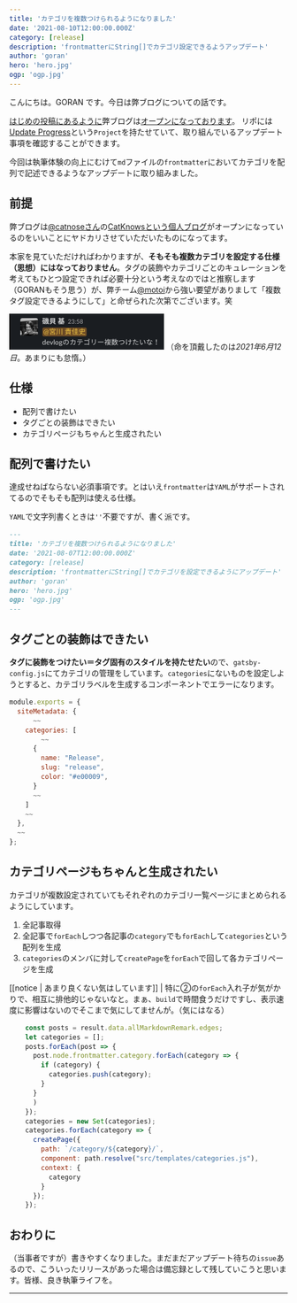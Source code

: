 ```yaml
---
title: 'カテゴリを複数つけられるようになりました'
date: '2021-08-10T12:00:00.000Z'
category: [release]
description: 'frontmatterにString[]でカテゴリ設定できるようアップデート'
author: 'goran'
hero: 'hero.jpg'
ogp: 'ogp.jpg'
---
```


こんにちは。GORAN です。今日は弊ブログについての話です。

[はじめの投稿にあるように](/devlog-has-launched/)弊ブログは[オープンになっております]((https://github.com/plusclass/devlog))。
リポには[Update Progress](https://github.com/orgs/plusclass/projects/1)という`Project`を持たせていて、取り組んでいるアップデート事項を確認することができます。

今回は執筆体験の向上にむけて`md`ファイルの`frontmatter`においてカテゴリを配列で記述できるようなアップデートに取り組みました。

## 前提
弊ブログは[@catnoseさん](https://twitter.com/catnose99?ref_src=twsrc%5Egoogle%7Ctwcamp%5Eserp%7Ctwgr%5Eauthor)の[CatKnowsという個人ブログ](https://catnose99.com/)がオープンになっているのをいいことにヤドカリさせていただいたものになってます。

本家を見ていただければわかりますが、**そもそも複数カテゴリを設定する仕様（思想）にはなっておりません**。タグの装飾やカテゴリごとのキュレーションを考えてもひとつ設定できれば必要十分という考えなのではと推察します（GORANもそう思う）が、弊チーム[@motoi](https://twitter.com/motoi_dev)から強い要望がありまして「複数タグ設定できるようにして」と命ぜられた次第でございます。笑

![image](slack.png)
（命を頂戴したのは*2021年6月12日*。あまりにも怠惰。）

## 仕様
- 配列で書けたい
- タグごとの装飾はできたい
- カテゴリページもちゃんと生成されたい

## 配列で書けたい
達成せねばならない必須事項です。とはいえ`frontmatter`は`YAML`がサポートされてるのでそもそも配列は使える仕様。

`YAML`で文字列書くときは`''`不要ですが、書く派です。
```yml{4}:title=index.md
---
title: 'カテゴリを複数つけられるようになりました'
date: '2021-08-07T12:00:00.000Z'
category: [release]
description: 'frontmatterにString[]でカテゴリを設定できるようにアップデート'
author: 'goran'
hero: 'hero.jpg'
ogp: 'ogp.jpg'
---
```

## タグごとの装飾はできたい
**タグに装飾をつけたい＝タグ固有のスタイルを持たせたい**ので、`gatsby-config.js`にてカテゴリの管理をしています。`categories`にないものを設定しようとすると、カテゴリラベルを生成するコンポーネントでエラーになります。

```js:title=gatsby-config.js
module.exports = {
  siteMetadata: {
      ~~
    categories: [
        ~~
      {
        name: "Release",
        slug: "release",
        color: "#e00009",
      }
      ~~
    ]
    ~~
  },
  ~~
};
```

## カテゴリページもちゃんと生成されたい
カテゴリが複数設定されていてもそれぞれのカテゴリ一覧ページにまとめられるようにしています。

1. 全記事取得
2. 全記事で`forEach`しつつ各記事の`category`でも`forEach`して`categories`という配列を生成
3. `categories`のメンバに対して`createPage`を`forEach`で回して各カテゴリページを生成

[[notice | あまり良くない気はしています]]
| 特に②の`forEach`入れ子が気がかりで、相互に排他的じゃないなと。まぁ、`build`で時間食うだけですし、表示速度に影響はないのでそこまで気にしてませんが。（気にはなる）

```js:title=gatsby-node.js
    const posts = result.data.allMarkdownRemark.edges;
    let categories = [];
    posts.forEach(post => {
      post.node.frontmatter.category.forEach(category => {
        if (category) {
          categories.push(category);
        }
      }
      )
    });
    categories = new Set(categories);
    categories.forEach(category => {
      createPage({
        path: `/category/${category}/`,
        component: path.resolve("src/templates/categories.js"),
        context: {
          category
        }
      });
    });
```

## おわりに
（当事者ですが）書きやすくなりました。まだまだアップデート待ちの`issue`あるので、こういったリリースがあった場合は備忘録として残していこうと思います。皆様、良き執筆ライフを。

---